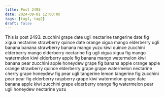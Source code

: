```yaml
---
title: Post 2493
date: 2024-09-01 12:00:00
tags: [tag1, tag2]
draft: false
---
```

This is post 2493.
zucchini
grape
date
ugli
nectarine
tangerine
date
fig
xigua
nectarine
strawberry
quince
date
orange
xigua
mango
elderberry
ugli
banana
banana
strawberry
banana
mango
yuzu
kiwi
quince
zucchini
elderberry
mango
elderberry
nectarine
fig
ugli
xigua
xigua
fig
mango
watermelon
kiwi
elderberry
apple
fig
banana
mango
watermelon
kiwi
banana
pear
zucchini
apple
honeydew
grape
fig
banana
apple
orange
apple
orange
strawberry
quince
elderberry
grape
grape
watermelon
nectarine
cherry
grape
honeydew
fig
pear
ugli
tangerine
lemon
tangerine
fig
zucchini
pear
pear
fig
elderberry
raspberry
grape
kiwi
watermelon
grape
date
banana
apple
kiwi
zucchini
grape
elderberry
orange
fig
watermelon
pear
ugli
honeydew
nectarine
yuzu
